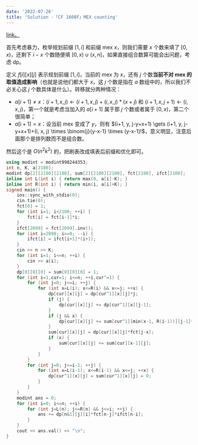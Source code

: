 ```yaml
---
date: '2022-07-26'
title: 'Solution -「CF 1608F」MEX counting'
---
```


[link。](https://codeforces.com/problemset/problem/1608/F)

首先考虑暴力，枚举规划前缀 $[1, i]$ 和前缀 mex $x$，则我们需要 $x$ 个数来填了 $[0, x)$，还剩下 $i-x$ 个数随便填 $[0, x) \cup (x, n]$，如果直接组合数算可能会出问题，考虑 dp。

定义 $f[i][x][j]$ 表示规划前缀 $[1, i]$，当前的 mex 为 $x$，还有 $j$ 个数**当前不对 mex 的取值造成影响**（也就是说他们都大于 $x$，这 $j$ 个数是指在 $a$ 数组中的，所以我们不必关心这 $j$ 个数具体是什么）。转移就分两种情况：

- $a[i+1] \neq x$：$(i+1, x, j) \gets (i+1, x, j)+(i, x, j)*(x+j)$ 和 $(i+1, x, j+1) \gets (i, x, j)$，第一个就是考虑当加入的 $a[i+1]$ 属于那 $j$ 个数或者属于 $[0, x)$，第二个很简单；
- $a[i+1] = x$：设当前 mex 变成了 $y$，则有 $(i+1, y, j-y+x+1) \gets (i+1, y, j-y+x+1)+(i, x, j) \times \binom{j}{y-x-1} \times (y-x-1)!$，意义明显，注意后面那个是排列数而不是组合数。

然后这个是 $O(n^2k^2)$ 的，把刷表改成填表后前缀和优化即可。

```cpp
using modint = modint998244353;
int n, K, a[2100];
modint dp[2][2100][2100], sum[2][2100][2100], fct[2100], ifct[2100];
inline int L(int i) { return max(0, a[i]-K); }
inline int R(int i) { return min(i, a[i]+K); }
signed main() {
    ios::sync_with_stdio(0);
    cin.tie(0);
    fct[0] = 1;
    for (int i=1; i<2100; ++i) {
        fct[i] = fct[i-1]*i;
    }
    ifct[2099] = fct[2099].inv();
    for (int i=2098; i>=0; --i) {
        ifct[i] = ifct[i+1]*(i+1);
    }
    cin >> n >> K;
    for (int i=1; i<=n; ++i) {
        cin >> a[i];
    }
    dp[0][0][0] = sum[0][0][0] = 1;
    for (int i=1,cur=1; i<=n; ++i,cur^=1) {
        for (int j=0; j<=i; ++j) {
            for (int x=L(i); x<=R(i) && x<=j; ++x) {
                dp[cur][x][j] = dp[cur^1][x][j]*j;
                if (j) {
                    dp[cur][x][j] += dp[cur^1][x][j-1];
                }
                if (j && x) {
                    dp[cur][x][j] += sum[cur^1][min(x-1, R(i-1))][j-1]*ifct[j-x];
                }
                sum[cur][x][j] = dp[cur][x][j]*fct[j-x];
                if (x) {
                    sum[cur][x][j] += sum[cur][x-1][j];
                }
            }
        }
        for (int j=0; j<=i-1; ++j) {
            for (int x=L(i-1); x<=R(i-1) && x<=j; ++x) {
                dp[cur^1][x][j] = sum[cur^1][x][j] = 0;
            }
        }
    }
    modint ans = 0;
    for (int i=0; i<=n; ++i) {
        for (int j=L(n); j<=R(n) && j<=i; ++j) {
            ans += dp[n&1][j][i]*fct[n-j]*ifct[n-i];
        }
    }
    cout << ans.val() << "\n";
}
```